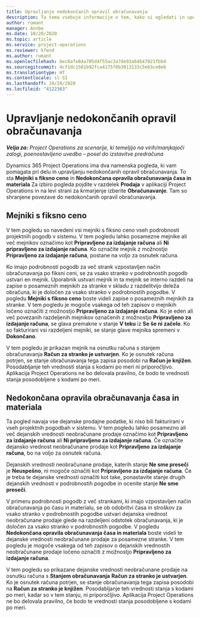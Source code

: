 ```yaml
---
title: Upravljanje nedokončanih opravil obračunavanja
description: Ta tema vsebuje informacije o tem, kako si ogledati in uporabljati nedokončana opravila obračunavanja v aplikaciji Project Operations.
author: rumant
manager: Annbe
ms.date: 10/20/2020
ms.topic: article
ms.service: project-operations
ms.reviewer: kfend
ms.author: rumant
ms.openlocfilehash: bec6afe04a705d4f55ac3a7de93a64b47021fbb4
ms.sourcegitcommit: 4cf1dc1561b92fca4175f0b3813133c5e63ce8e6
ms.translationtype: HT
ms.contentlocale: sl-SI
ms.lasthandoff: 10/28/2020
ms.locfileid: "4122363"
---
```

# <a name="manage-the-billing-backlog"></a>Upravljanje nedokončanih opravil obračunavanja

_**Velja za:** Project Operations za scenarije, ki temeljijo na virih/manjkajoči zalogi, poenostavljeno uvedbo – posel do izstavitve predračuna_

Dynamics 365 Project Operations ima dva namenska pogleda, ki vam pomagata pri delu in upravljanju nedokončanih opravil obračunavanja. To sta **Mejniki s fiksno ceno** in **Nedokončana opravila obračunavanja časa in materiala** Za izbiro pogleda pojdite v razdelek **Prodaja** v aplikaciji Project Operations in na levi strani za krmarjenje izberite **Obračunavanje**. Tam so shranjene povezave do nedokončanih opravil obračunavanja.

## <a name="fixed-price-milestones"></a>Mejniki s fiksno ceno

V tem pogledu so navedeni vsi mejniki s fiksno ceno vseh podrobnosti projektnih pogodb v sistemu. V tem pogledu lahko posamezne mejnike ali več mejnikov označimo kot **Pripravljeno za izdajanje računa** ali **Ni pripravljeno za izdajanje računa**. Ko označite mejnik z možnostjo **Pripravljeno za izdajanje računa**, postane na voljo za osnutek računa.

Ko imajo podrobnosti pogodb za več strank vzpostavljen način obračunavanja po fiksni ceni, se za vsako stranko v podrobnostih pogodb ustvari en mejnik. Uporabnik ustvari mejnik in ta mejnik se interno razdeli na zapise o posameznih mejnikih za stranke v skladu z razdelitvijo deleža obračuna, ki je določen za vsako stranko v podrobnostih pogodbe. V pogledu **Mejniki s fiksno ceno** boste videli zapise o posameznih mejnikih za stranke. V tem pogledu je mogoče vsakega od teh zapisov o mejnikih ločeno označiti z možnostjo **Pripravljeno za izdajanje računa**. Ko je eden ali več povezanih razdeljenih mejnikov označenih z možnostjo **Pripravljeno za izdajanje računa**, se glava premakne v stanje **V teku** iz **Se še ni začelo**. Ko so fakturirani vsi razdeljeni mejniki, se stanje glave mejnika spremeni v **Dokončano**.

V tem pogledu je prikazan mejnik na osnutku računa s stanjem obračunavanja **Račun za stranko je ustvarjen**. Ko je osnutek računa potrjen, se stanje obračunavanja tega zapisa posodobi na **Račun je knjižen**. Posodabljanje teh vrednosti stanja s kodami po meri ni priporočljivo. Aplikacija Project Operations ne bo delovala pravilno, če bodo te vrednosti stanja posodobljene s kodami po meri.

## <a name="time-and-material-billing-backlog"></a>Nedokončana opravila obračunavanja časa in materiala

Ta pogled navaja vse dejanske prodajne podatke, ki niso bili fakturirani v vseh projektnih pogodbah v sistemu. V tem pogledu lahko posamezno ali več dejanskih vrednosti neobračunane prodaje označimo kot **Pripravljeno za izdajanje računa** ali **Ni pripravljeno za izdajanje računa**. Če označite dejansko vrednost neobračunane prodaje kot **Pripravljeno za izdajanje računa**, bo na voljo za osnutek računa.

Dejanskih vrednosti neobračunane prodaje, katerih stanje **Ne sme preseči** je **Neuspešno**, ni mogoče označiti kot **Pripravljeno za izdajanje računa**. Če je treba te dejanske vrednosti označiti kot take, ponastavite stanje drugih dejanskih vrednosti v podrobnostih pogodbe in ocenite stanje **Ne sme preseči**.

V primeru podrobnosti pogodb z več strankami, ki imajo vzpostavljen način obračunavanja po času in materialu, se ob odobritvi časa in stroškov za vsako stranko v podrobnostih pogodbe ustvari dejanska vrednost neobračunane prodaje glede na razdeljeni odstotek obračunavanja, ki je določen za vsako stranko v podrobnostih pogodbe. V pogledu **Nedokončana opravila obračunavanja časa in materiala** boste videli te dejanske vrednosti neobračunane prodaje za posamezne stranke. V tem pogledu je mogoče vsakega od teh zapisov o dejanskih vrednostih neobračunane prodaje ločeno označiti z možnostjo **Pripravljeno za izdajanje računa**.

V tem pogledu so prikazane dejanske vrednosti neobračunane prodaje na osnutku računa s **Stanjem obračunavanja** **Račun za stranko je ustvarjen**. Ko je osnutek računa potrjen, se stanje obračunavanja tega zapisa posodobi na **Račun za stranko je knjižen**. Posodabljanje teh vrednosti stanja s kodami po meri, kadar so v tem stanju, ni priporočljivo. Aplikacija Project Operations ne bo delovala pravilno, če bodo te vrednosti stanja posodobljene s kodami po meri.
